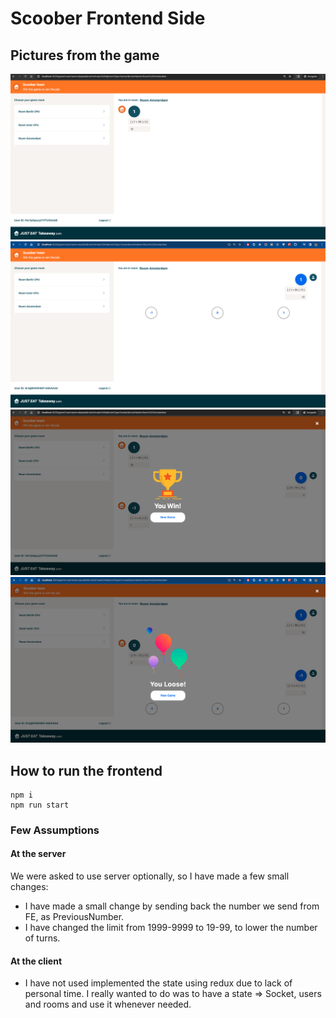 # Scoober Frontend Side

## Pictures from the game
![Pic1](<images/Screenshot 2024-03-12 at 00.13.11.png>)
![Pic2](<images/Screenshot 2024-03-12 at 00.13.27.png>)
![Pic3](<images/Screenshot 2024-03-12 at 00.13.51.png>)
![Pic4](<images/Screenshot 2024-03-12 at 00.14.02.png>)

## How to run the frontend
```
npm i
npm run start
```

### Few Assumptions

#### At the server
We were asked to use server optionally, so I have made a few small changes:
- I have made a small change by sending back the number we send from FE, as PreviousNumber.
- I have changed the limit from 1999-9999 to 19-99, to lower the number of turns.

#### At the client
- I have not used implemented the state using redux due to lack of personal time. I really wanted to do was to have a state => Socket, users and rooms and use it whenever needed.
